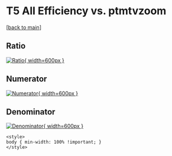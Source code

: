 # T5 All Efficiency vs. ptmtvzoom

[[back to main](./)]



## Ratio

[![Ratio](../mtv/var/T5_0_eff_ptmtvzoom.png){ width=600px }](../mtv/var/T5_0_eff_ptmtvzoom.pdf)

## Numerator

[![Numerator](../mtv/num/T5_0_eff_ptmtvzoom_num0.png){ width=600px }](../mtv/num/T5_0_eff_ptmtvzoom_num0.pdf)

## Denominator

[![Denominator](../mtv/den/T5_0_eff_ptmtvzoom_den.png){ width=600px }](../mtv/den/T5_0_eff_ptmtvzoom_den.pdf)


``` {=html}
<style>
body { min-width: 100% !important; }
</style>
```

